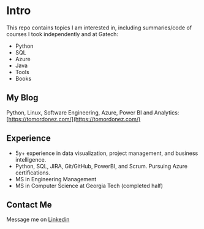# Intro

This repo contains topics I am interested in, including summaries/code of courses I took independently and at Gatech:

* Python
* SQL
* Azure
* Java
* Tools
* Books

## My Blog

Python, Linux, Software Engineering, Azure, Power BI and Analytics: [https://tomordonez.com/](https://tomordonez.com/)

## Experience

* 5y+ experience in data visualization, project management, and business intelligence.
* Python, SQL, JIRA, Git/GitHub, PowerBI, and Scrum. Pursuing Azure certifications.
* MS in Engineering Management
* MS in Computer Science at Georgia Tech (completed half)

## Contact Me

Message me on [Linkedin](https://www.linkedin.com/in/tomordonez/)